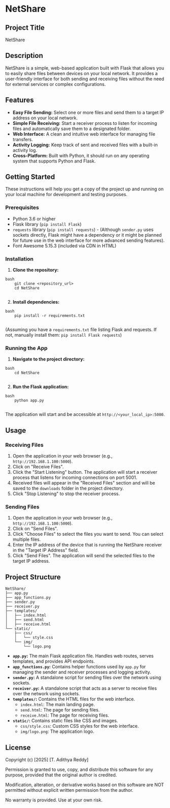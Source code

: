 # NetShare

## Project Title

NetShare

## Description

NetShare is a simple, web-based application built with Flask that allows you to easily share files between devices on your local network. It provides a user-friendly interface for both sending and receiving files without the need for external services or complex configurations.

## Features

*   **Easy File Sending:** Select one or more files and send them to a target IP address on your local network.
*   **Simple File Receiving:** Start a receiver process to listen for incoming files and automatically save them to a designated folder.
*   **Web Interface:** A clean and intuitive web interface for managing file transfers.
*   **Activity Logging:** Keep track of sent and received files with a built-in activity log.
*   **Cross-Platform:** Built with Python, it should run on any operating system that supports Python and Flask.

## Getting Started

These instructions will help you get a copy of the project up and running on your local machine for development and testing purposes.

### Prerequisites

*   Python 3.6 or higher
*   Flask library (`pip install Flask`)
*   `requests` library (`pip install requests`) - (Although `sender.py` uses sockets directly, Flask might have a dependency or it might be planned for future use in the web interface for more advanced sending features).
*   Font Awesome 5.15.3 (included via CDN in HTML)

### Installation

1.  **Clone the repository:**
```
bash
    git clone <repository_url>
    cd NetShare
    
```
2.  **Install dependencies:**
```
bash
    pip install -r requirements.txt
    
```
(Assuming you have a `requirements.txt` file listing Flask and requests. If not, manually install them: `pip install Flask requests`)

### Running the App

1.  **Navigate to the project directory:**
```
bash
    cd NetShare
    
```
2.  **Run the Flask application:**
```
bash
    python app.py
    
```
The application will start and be accessible at `http://<your_local_ip>:5000`.

## Usage

### Receiving Files

1.  Open the application in your web browser (e.g., `http://192.168.1.100:5000`).
2.  Click on "Receive Files".
3.  Click the "Start Listening" button. The application will start a receiver process that listens for incoming connections on port 5001.
4.  Received files will appear in the "Received Files" section and will be saved to the `downloads` folder in the project directory.
5.  Click "Stop Listening" to stop the receiver process.

### Sending Files

1.  Open the application in your web browser (e.g., `http://192.168.1.100:5000`).
2.  Click on "Send Files".
3.  Click "Choose Files" to select the files you want to send. You can select multiple files.
4.  Enter the IP address of the device that is running the NetShare receiver in the "Target IP Address" field.
5.  Click "Send Files". The application will send the selected files to the target IP address.

## Project Structure
```
NetShare/
├── app.py
├── app_functions.py
├── sender.py
├── receiver.py
├── templates/
│   ├── index.html
│   ├── send.html
│   ├── receive.html
└── static/
    ├── css/
    │   └── style.css
    └── img/
        └── logo.png
```
*   **`app.py`:** The main Flask application file. Handles web routes, serves templates, and provides API endpoints.
*   **`app_functions.py`:** Contains helper functions used by `app.py` for managing the sender and receiver processes and logging activity.
*   **`sender.py`:** A standalone script for sending files over the network using sockets.
*   **`receiver.py`:** A standalone script that acts as a server to receive files over the network using sockets.
*   **`templates/`:** Contains the HTML files for the web interface.
    *   `index.html`: The main landing page.
    *   `send.html`: The page for sending files.
    *   `receive.html`: The page for receiving files.
*   **`static/`:** Contains static files like CSS and images.
    *   `css/style.css`: Custom CSS styles for the web interface.
    *   `img/logo.png`: The application logo.

## License

Copyright (c) [2025] [T. Adithya Reddy]

Permission is granted to use, copy, and distribute this software for any purpose, provided that the original author is credited.

Modification, alteration, or derivative works based on this software are NOT permitted without explicit written permission from the author.

No warranty is provided. Use at your own risk.

